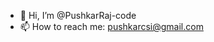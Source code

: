 - 👋 Hi, I’m @PushkarRaj-code
- 📫 How to reach me: pushkarcsi@gmail.com


<!---
PushkarRaj-code/PushkarRaj-code is a ✨ special ✨ repository because its `README.md` (this file) appears on your GitHub profile.
You can click the Preview link to take a look at your changes.
--->
